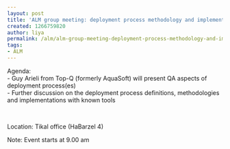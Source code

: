 ```yaml
---
layout: post
title: 'ALM group meeting: deployment process methodology and implementations'
created: 1266759820
author: liya
permalink: /alm/alm-group-meeting-deployment-process-methodology-and-implementations
tags:
- ALM
---
```

<p>Agenda:<br />
- Guy Arieli from Top-Q (formerly AquaSoft) will present QA aspects of deployment process(es) <br />
- Further discussion on the deployment process definitions, methodologies and implementations with known tools</p>
<p>&nbsp;</p>
<p>Location: Tikal office (HaBarzel 4)</p>
<p>Note: Event starts at 9.00 am</p>
